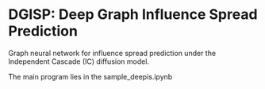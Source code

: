 # DGISP: Deep Graph Influence Spread Prediction
Graph neural network for influence spread prediction under the Independent Cascade (IC) diffusion model.

The main program lies in the sample_deepis.ipynb




